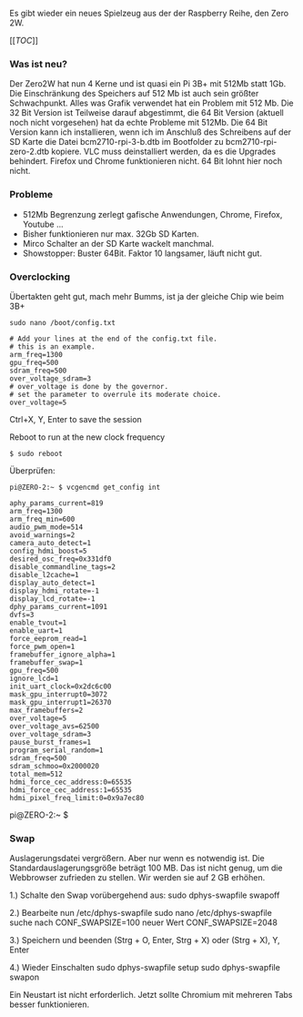 Es gibt wieder ein neues Spielzeug aus der der Raspberry Reihe, den Zero 2W.

[[_TOC_]]

### Was ist neu?

Der Zero2W hat nun 4 Kerne und ist quasi ein Pi 3B+ mit 512Mb statt 1Gb.
Die Einschränkung des Speichers auf 512 Mb ist auch sein größter Schwachpunkt.
Alles was Grafik verwendet hat ein Problem mit 512 Mb.
Die 32 Bit Version ist Teilweise darauf abgestimmt, die 64 Bit Version (aktuell noch nicht vorgesehen) hat da echte Probleme mit 512Mb.
Die 64 Bit Version kann ich installieren, wenn ich im Anschluß des Schreibens auf der SD Karte die Datei bcm2710-rpi-3-b.dtb im Bootfolder
zu bcm2710-rpi-zero-2.dtb kopiere.
VLC muss deinstalliert werden, da es die Upgrades behindert. Firefox und Chrome funktionieren nicht.
64 Bit lohnt hier noch nicht.

### Probleme

* 512Mb Begrenzung zerlegt gafische Anwendungen, Chrome, Firefox, Youtube ...
* Bisher funktionieren nur max. 32Gb SD Karten.
* Mirco Schalter an der SD Karte wackelt manchmal. 
* Showstopper: Buster 64Bit. Faktor 10 langsamer, läuft nicht gut.

### Overclocking

Übertakten geht gut, mach mehr Bumms, ist ja der gleiche Chip wie beim 3B+
~~~
sudo nano /boot/config.txt
~~~

~~~
# Add your lines at the end of the config.txt file.
# this is an example.
arm_freq=1300
gpu_freq=500
sdram_freq=500
over_voltage_sdram=3
# over_voltage is done by the governor.
# set the parameter to overrule its moderate choice.
over_voltage=5
~~~

Ctrl+X, Y, Enter to save the session

Reboot to run at the new clock frequency

~~~
$ sudo reboot
~~~

Überprüfen:
~~~
pi@ZERO-2:~ $ vcgencmd get_config int
~~~
~~~
aphy_params_current=819
arm_freq=1300
arm_freq_min=600
audio_pwm_mode=514
avoid_warnings=2
camera_auto_detect=1
config_hdmi_boost=5
desired_osc_freq=0x331df0
disable_commandline_tags=2
disable_l2cache=1
display_auto_detect=1
display_hdmi_rotate=-1
display_lcd_rotate=-1
dphy_params_current=1091
dvfs=3
enable_tvout=1
enable_uart=1
force_eeprom_read=1
force_pwm_open=1
framebuffer_ignore_alpha=1
framebuffer_swap=1
gpu_freq=500
ignore_lcd=1
init_uart_clock=0x2dc6c00
mask_gpu_interrupt0=3072
mask_gpu_interrupt1=26370
max_framebuffers=2
over_voltage=5
over_voltage_avs=62500
over_voltage_sdram=3
pause_burst_frames=1
program_serial_random=1
sdram_freq=500
sdram_schmoo=0x2000020
total_mem=512
hdmi_force_cec_address:0=65535
hdmi_force_cec_address:1=65535
hdmi_pixel_freq_limit:0=0x9a7ec80
~~~
pi@ZERO-2:~ $


### Swap
Auslagerungsdatei vergrößern. Aber nur wenn es notwendig ist.
Die Standardauslagerungsgröße beträgt 100 MB. Das ist nicht genug, um die Webbrowser zufrieden zu stellen. Wir werden sie auf 2 GB erhöhen.

1.) Schalte den Swap vorübergehend aus:
    sudo dphys-swapfile swapoff

2.) Bearbeite nun /etc/dphys-swapfile
    sudo nano /etc/dphys-swapfile
    suche nach CONF_SWAPSIZE=100 neuer Wert
    CONF_SWAPSIZE=2048

3.) Speichern und beenden (Strg + O, Enter, Strg + X) oder (Strg + X), Y, Enter

4.) Wieder Einschalten
    sudo dphys-swapfile setup
    sudo dphys-swapfile swapon

Ein Neustart ist nicht erforderlich. Jetzt sollte Chromium mit mehreren Tabs besser funktionieren.

